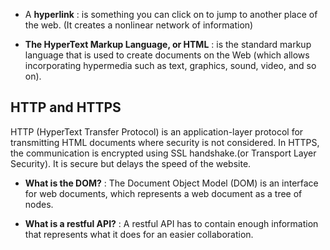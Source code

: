 * A **hyperlink** : is something you can click on to jump to another place of the web. (It creates a nonlinear network of information)

* **The HyperText Markup Language, or HTML** : is the standard markup language that is used to create documents on the Web
(which allows incorporating hypermedia such as text, graphics, sound, video, and so on).

## HTTP and HTTPS
HTTP (HyperText Transfer Protocol) is an application-layer protocol for transmitting HTML documents where security is not considered.
In HTTPS, the communication is encrypted using SSL handshake.(or Transport Layer Security). It is secure but delays the speed of the website.

* **What is the DOM?** : The Document Object Model (DOM) is an interface for web documents, which represents a web document as a tree of nodes.

* **What is a restful API?** : A restful API has to contain enough information that represents what it does for an easier collaboration.
